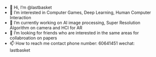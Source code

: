 - 👋 Hi, I’m @lastbasket
- 👀 I’m interested in Computer Games, Deep Learning, Human Computer Interaction
- 🌱 I’m currently working on AI image processing, Super Resolution Algorithm on camera and HCI for AR
- 💞️ I’m looking for friends who are interested in the same areas for collabroation on papers
- 📫 How to reach me contact phone number: 60641451 wechat: lastbasket

<!---
lastbasket/lastbasket is a ✨ special ✨ repository because its `README.md` (this file) appears on your GitHub profile.
You can click the Preview link to take a look at your changes.
--->
